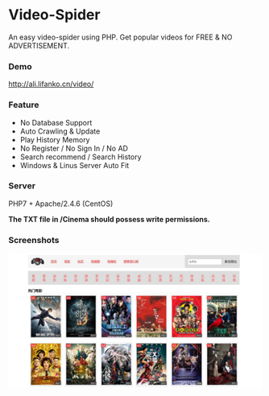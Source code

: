 # Video-Spider
An easy video-spider using PHP. Get popular videos for FREE & NO ADVERTISEMENT. 

### Demo
http://ali.lifanko.cn/video/

### Feature
 + No Database Support
 + Auto Crawling & Update
 + Play History Memory
 + No Register / No Sign In / No AD
 + Search recommend / Search History
 + Windows & Linus Server Auto Fit

### Server
PHP7 + Apache/2.4.6 (CentOS)

**The TXT file in /Cinema should possess write permissions.**

### Screenshots
![Screenshots](https://github.com/lifankohome/video-spider/blob/master/screenshot.jpg?raw=true)
